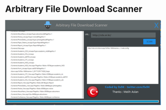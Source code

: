 # Arbitrary File Download Scanner

<img src="https://raw.githubusercontent.com/antichown/ArbitraryDownloadScanner/master/art.png">
